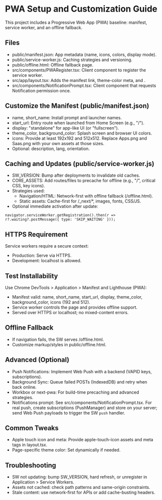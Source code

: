 # PWA Setup and Customization Guide

This project includes a Progressive Web App (PWA) baseline: manifest, service worker, and an offline fallback.

## Files
- public/manifest.json: App metadata (name, icons, colors, display mode).
- public/service-worker.js: Caching strategies and versioning.
- public/offline.html: Offline fallback page.
- src/components/PWARegister.tsx: Client component to register the service worker.
- src/app/layout.tsx: Adds the manifest link, theme-color meta, and <PWARegister />.
 - src/components/NotificationPrompt.tsx: Client component that requests Notification permission once.

## Customize the Manifest (public/manifest.json)
- name, short_name: Install prompt and launcher names.
- start_url: Entry route when launched from Home Screen (e.g., "/").
- display: "standalone" for app-like UI (or "fullscreen").
- theme_color, background_color: Splash screen and browser UI colors.
- icons: Provide at least 192x192 and 512x512. Replace Apps.png and Saas.png with your own assets at those sizes.
- Optional: description, lang, orientation.

## Caching and Updates (public/service-worker.js)
- SW_VERSION: Bump after deployments to invalidate old caches.
- CORE_ASSETS: Add routes/files to precache for offline (e.g., "/", critical CSS, key icons).
- Strategies used:
  - Navigation/HTML: Network-first with offline fallback (/offline.html).
  - Static assets: Cache-first for /_next/*, images, fonts, CSS/JS.
- Optional immediate activation after update:
```
navigator.serviceWorker.getRegistration().then(r => r?.waiting?.postMessage({ type: 'SKIP_WAITING' }));
```

## HTTPS Requirement
Service workers require a secure context:
- Production: Serve via HTTPS.
- Development: localhost is allowed.

## Test Installability
Use Chrome DevTools > Application > Manifest and Lighthouse (PWA):
- Manifest valid: name, short_name, start_url, display, theme_color, background_color, icons (192 and 512).
- Service worker controls the page and provides offline support.
- Served over HTTPS or localhost; no mixed-content errors.

## Offline Fallback
- If navigation fails, the SW serves /offline.html.
- Customize markup/styles in public/offline.html.

## Advanced (Optional)
- Push Notifications: Implement Web Push with a backend (VAPID keys, subscriptions).
- Background Sync: Queue failed POSTs (IndexedDB) and retry when back online.
- Workbox or next-pwa: For build-time precaching and advanced strategies.
 - Notifications prompt: See src/components/NotificationPrompt.tsx. For real push, create subscriptions (PushManager) and store on your server; send Web Push payloads to trigger the SW `push` handler.

## Common Tweaks
- Apple touch icon and meta: Provide apple-touch-icon assets and meta tags in layout.tsx.
- Page-specific theme color: Set <meta name="theme-color"> dynamically if needed.

## Troubleshooting
- SW not updating: bump SW_VERSION, hard refresh, or unregister in Application > Service Workers.
- Assets not cached: check path patterns and same-origin constraints.
- Stale content: use network-first for APIs or add cache-busting headers.
